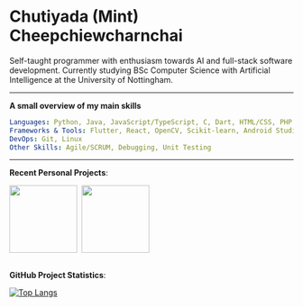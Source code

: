# Chutiyada (Mint) Cheepchiewcharnchai

Self-taught programmer with enthusiasm towards AI and full-stack software development. Currently studying BSc Computer Science with Artificial Intelligence at the University of Nottingham.

---

**A small overview of my main skills**

```yaml
Languages: Python, Java, JavaScript/TypeScript, C, Dart, HTML/CSS, PHP
Frameworks & Tools: Flutter, React, OpenCV, Scikit-learn, Android Studio
DevOps: Git, Linux
Other Skills: Agile/SCRUM, Debugging, Unit Testing
```

---

**Recent Personal Projects**:

<a href="https://github.com/MintyYami/transportation-booking-chatbot" style="text-decoration:none">
  <img height=120 align="center" src="https://github-readme-stats.vercel.app/api/pin/?username=MintyYami&repo=transportation-booking-chatbot&theme=tokyonight"/></a>&nbsp
<a href="https://github.com/MintyYami/audiobook-player" style="text-decoration:none">
  <img height=120 align="center" src="https://github-readme-stats.vercel.app/api/pin/?username=MintyYami&repo=transportation-booking-chatbot&theme=tokyonight"/>
</a><br><br>

**GitHub Project Statistics**:

[![Top Langs](https://github-readme-stats.vercel.app/api/top-langs/?username=MintyYami&theme=tokyonight)](https://github.com/anuraghazra/github-readme-stats)
